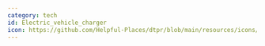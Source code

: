 ```yaml
---
category: tech
id: Electric_vehicle_charger
icon: https://github.com/Helpful-Places/dtpr/blob/main/resources/icons/tech/handsfree.svg
---
```

